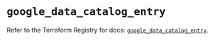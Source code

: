 # `google_data_catalog_entry`

Refer to the Terraform Registry for docs: [`google_data_catalog_entry`](https://registry.terraform.io/providers/hashicorp/google/6.21.0/docs/resources/data_catalog_entry).
